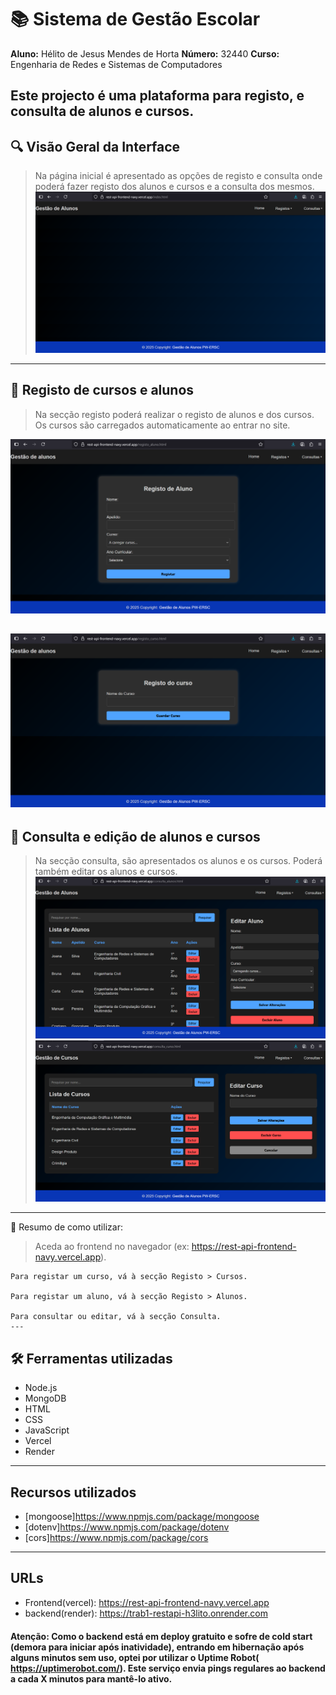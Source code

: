 # 📚 Sistema de Gestão Escolar

**Aluno:** Hélito de Jesus Mendes de Horta 
**Número:** 32440 
**Curso:** Engenharia de Redes e Sistemas de Computadores  

Este projecto é uma plataforma para registo, e consulta de alunos e cursos.
---

## 🔍 Visão Geral da Interface
> Na página inicial é apresentado as opções de registo e consulta onde poderá fazer registo dos alunos e cursos e a consulta dos mesmos.
![Página Inicial](./images/index.png)
---
## 📝 Registo de cursos e alunos
 > Na secção registo poderá realizar o registo de alunos e dos cursos. Os cursos são carregados automaticamente ao entrar no site.

 ![Registo Aluno](./images/aluno.png)

 ![Registo Curso](./images/curso.png)
---
## 📖 Consulta e edição de alunos e cursos
> Na secção consulta, são apresentados os alunos e os cursos. Poderá também editar os alunos e cursos. 
![Lista de Alunos](./images/cons_aluno.png)
![Lista de Cursos](./images/cons_curso.png)
---
🚀  Resumo de como utilizar:
 > Aceda ao frontend no navegador (ex: https://rest-api-frontend-navy.vercel.app).

    Para registar um curso, vá à secção Registo > Cursos.

    Para registar um aluno, vá à secção Registo > Alunos.

    Para consultar ou editar, vá à secção Consulta.
    ---
## 🛠️ Ferramentas utilizadas
- Node.js
- MongoDB
- HTML
- CSS
- JavaScript
- Vercel
- Render
---

## Recursos utilizados
- [mongoose]https://www.npmjs.com/package/mongoose
- [dotenv]https://www.npmjs.com/package/dotenv
- [cors]https://www.npmjs.com/package/cors
---
## URLs
- Frontend(vercel): https://rest-api-frontend-navy.vercel.app
- backend(render): https://trab1-restapi-h3lito.onrender.com

#### Atenção: Como o backend está em deploy gratuito e sofre de cold start (demora para iniciar após inatividade), entrando em hibernação após alguns minutos sem uso, optei por utilizar o Uptime Robot( https://uptimerobot.com/). Este serviço envia pings regulares ao backend a cada X minutos para mantê-lo ativo.
